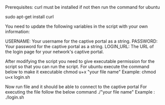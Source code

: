 Prerequisites:
curl must be installed if not then run the command for ubuntu

sudo apt-get install curl

You need to update the following variables in the script with your own information:

USERNAME: Your username for the captive portal as a string.
PASSWORD: Your password for the captive portal as a string.
LOGIN_URL: The URL of the login page for your network's captive portal.

After modifying the script you need to give executable permission for the script so that you can run the script.
For ubuntu execute the command below to make it executable
chmod u+x "your file name" 
Example: chmod u+x login.sh

Now run file and it should be able to connect to the captive portal
For executing the file follow the below command
./"your file name" 
Example : ./login.sh

